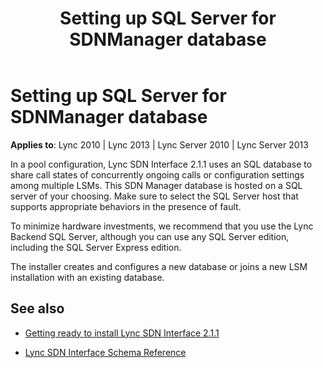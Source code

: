 ﻿---
title: Setting up SQL Server for SDNManager database
TOCTitle: Setting up SQL Server for SDNManager database
ms:assetid: 2b38badb-b30d-4003-8d18-c84c150feb91
ms:mtpsurl: https://msdn.microsoft.com/en-us/library/Dn785200(v=office.15)
ms:contentKeyID: 62952684
ms.date: 02/16/2015
mtps_version: v=office.15
---

# Setting up SQL Server for SDNManager database


**Applies to**: Lync 2010 | Lync 2013 | Lync Server 2010 | Lync Server 2013

In a pool configuration, Lync SDN Interface 2.1.1 uses an SQL database to share call states of concurrently ongoing calls or configuration settings among multiple LSMs. This SDN Manager database is hosted on a SQL server of your choosing. Make sure to select the SQL Server host that supports appropriate behaviors in the presence of fault.

To minimize hardware investments, we recommend that you use the Lync Backend SQL Server, although you can use any SQL Server edition, including the SQL Server Express edition.

The installer creates and configures a new database or joins a new LSM installation with an existing database.

## See also

  - [Getting ready to install Lync SDN Interface 2.1.1](getting-ready-to-install-lync-sdn-interface-2-1-1.md)

  - [Lync SDN Interface Schema Reference](lync-sdn-interface-schema-reference.md)


